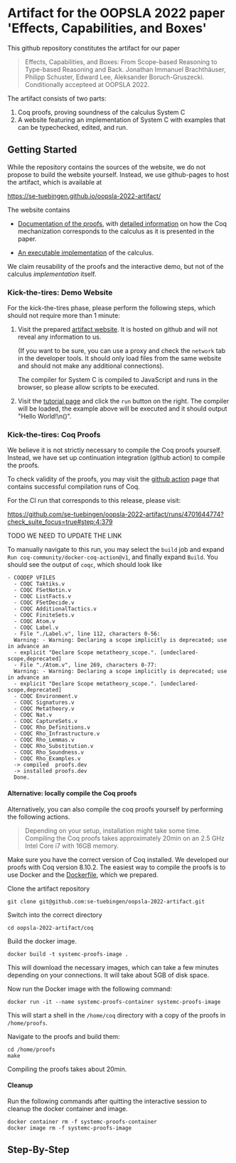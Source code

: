 # Artifact for the OOPSLA 2022 paper 'Effects, Capabilities, and Boxes'

This github repository constitutes the artifact for our paper

> Effects, Capabilities, and Boxes: From Scope-based Reasoning to Type-based Reasoning and Back.
> Jonathan Immanuel Brachthäuser, Philipp Schuster, Edward Lee, Aleksander Boruch-Gruszecki.
> Conditionally accepteed at OOPSLA 2022.

The artifact consists of two parts:

1. Coq proofs, proving soundness of the calculus System C
2. A website featuring an implementation of System C with examples that can be typechecked, edited, and run.

## Getting Started
While the repository contains the sources of the website, we do not propose to
build the website yourself. Instead, we use github-pages to host the artifact,
which is available at

  <https://se-tuebingen.github.io/oopsla-2022-artifact/>

The website contains

- [Documentation of the proofs](https://se-tuebingen.github.io/oopsla-2022-artifact/proofs/), with [detailed information](https://se-tuebingen.github.io/oopsla-2022-artifact/proofs/Top.SystemC.Definitions.html) on how the Coq mechanization corresponds to the calculus as it is presented in the paper.

- [An executable implementation](https://se-tuebingen.github.io/oopsla-2022-artifact/tutorial/) of the calculus.

We claim reusability of the proofs and the interactive demo, but not of the calculus _implementation_ itself.

### Kick-the-tires: Demo Website
For the kick-the-tires phase, please perform the following steps, which should not require more than 1 minute:

1. Visit the prepared [artifact website](https://se-tuebingen.github.io/oopsla-2022-artifact/).
   It is hosted on github and will not reveal any information to us.

   (If you want to be sure, you can use a proxy and check the `network` tab in the developer tools. It should only load files from the same website and should not make any additional connections).

   The compiler for System C is compiled to JavaScript and runs in the browser, so please allow scripts to be executed.

2. Visit the [tutorial page](https://se-tuebingen.github.io/oopsla-2022-artifact/tutorial/#repls)
   and click the `run` button on the right. The compiler will be loaded, the example above will
   be executed and it should output "Hello World!\n()".


### Kick-the-tires: Coq Proofs
We believe it is not strictly necessary to compile the Coq proofs yourself. Instead,
we have set up continuation integration (github action) to compile the proofs.

To check validity of the proofs, you may visit the [github action](https://github.com/se-tuebingen/oopsla-2022-artifact/actions/workflows/proof-ci.yml) page that contains successful compilation runs of Coq.

For the CI run that corresponds to this release, please visit:

<https://github.com/se-tuebingen/oopsla-2022-artifact/runs/4701644774?check_suite_focus=true#step:4:379>

TODO WE NEED TO UPDATE THE LINK

To manually navigate to this run, you may select the `build` job and expand `Run coq-community/docker-coq-action@v1`, and finally expand `Build`. You should see the output of `coqc`, which
should look like

```
- COQDEP VFILES
  - COQC Taktiks.v
  - COQC FSetNotin.v
  - COQC ListFacts.v
  - COQC FSetDecide.v
  - COQC AdditionalTactics.v
  - COQC FiniteSets.v
  - COQC Atom.v
  - COQC Label.v
  - File "./Label.v", line 112, characters 0-56:
  Warning: - Warning: Declaring a scope implicitly is deprecated; use in advance an
  - explicit "Declare Scope metatheory_scope.". [undeclared-scope,deprecated]
  - File "./Atom.v", line 269, characters 0-77:
  Warning: - Warning: Declaring a scope implicitly is deprecated; use in advance an
  - explicit "Declare Scope metatheory_scope.". [undeclared-scope,deprecated]
  - COQC Environment.v
  - COQC Signatures.v
  - COQC Metatheory.v
  - COQC Nat.v
  - COQC CaptureSets.v
  - COQC Rho_Definitions.v
  - COQC Rho_Infrastructure.v
  - COQC Rho_Lemmas.v
  - COQC Rho_Substitution.v
  - COQC Rho_Soundness.v
  - COQC Rho_Examples.v
  -> compiled  proofs.dev
  -> installed proofs.dev
  Done.
```

#### Alternative: locally compile the Coq proofs
Alternatively, you can also compile the coq proofs yourself by performing the
following actions.

> Depending on your setup, installation might take some time.
> Compiling the Coq proofs takes approximately 20min on an 2.5 GHz Intel Core i7 with 16GB memory.

Make sure you have the correct version of Coq installed. We developed our proofs with Coq version 8.10.2. The easiest way to compile the proofs is to use Docker and the [Dockerfile](https://github.com/se-tuebingen/oopsla-2022-artifact/blob/main/coq/Dockerfile), which we prepared.

Clone the artifact repository
```
git clone git@github.com:se-tuebingen/oopsla-2022-artifact.git
```

Switch into the correct directory
```
cd oopsla-2022-artifact/coq
```

Build the docker image.
```
docker build -t systemc-proofs-image .
```
This will download the necessary images, which can take a few minutes depending on your connections.
It will take about 5GB of disk space.

Now run the Docker image with the following command:

```
docker run -it --name systemc-proofs-container systemc-proofs-image
```

This will start a shell in the `/home/coq` directory with a copy of the proofs
in `/home/proofs`.

Navigate to the proofs and build them:
```
cd /home/proofs
make
```
Compiling the proofs takes about 20min.

#### Cleanup

Run the following commands after quitting the interactive session to
cleanup the docker container and image.

```
docker container rm -f systemc-proofs-container
docker image rm -f systemc-proofs-image
```


## Step-By-Step
